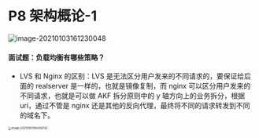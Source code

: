 # P8 架构概论-1

![image-20210103161230048](../../images/image-20210103161230048.png)



#### 面试题：负载均衡有哪些策略？

- LVS 和 Nginx 的区别：LVS 是无法区分用户发来的不同请求的，要保证给后面的 realserver 是一样的，也就是镜像复制，而 nginx 可以区分用户发来的不同请求，也就是可以做 AKF 拆分原则中的 y 轴方向上的业务拆分，根据 uri，通过不管是 nginx 还是其他的反向代理，最终将不同的请求转发到不同的域名下。



<img src="../../images/image-20210103160458742.png" alt="image-20210103160458742" style="zoom: 40%;" />



